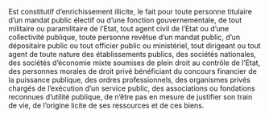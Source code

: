 Est constitutif d’enrichissement illicite, le fait pour toute personne titulaire d’un mandat public électif ou d’une fonction gouvernementale, de tout militaire ou paramilitaire de l’Etat, tout agent civil de l’Etat ou d’une collectivité publique, toute personne revêtue d’un mandat public, d’un dépositaire public ou tout officier public ou ministériel, tout dirigeant ou tout agent de toute nature des établissements publics, des sociétés nationales, des sociétés d’économie mixte soumises de plein droit au contrôle de l’Etat, des personnes morales de droit privé bénéficiant du concours financier de la puissance publique, des ordres professionnels, des organismes privés chargés de l’exécution d’un service public, des associations ou fondations reconnues d’utilité publique, de n’être pas en mesure de justifier son train de vie, de l’origine licite de ses ressources et de ces biens.